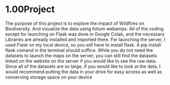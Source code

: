 # 1.00Project
The purpose of this project is to explore the impact of Wildfires on Biodiversity. And visualize the data using folium webamps.
All of the coding except for launching on Flask was done in Google Colab, and the necessary Libraries are already installed and imported there. 
For launching the server, I used Flask on my local device, so you will have to install flask. A pip install flask comand in the terminal should suffice.
While you do not need the datasets to launch the maps on the server, you can still find the datasets linked on the website on the server if you would like to see the raw data. Since all of the datasets are so large, if you would like to look at the data, I would recommend putting the data in your drive for easy access as well as conserving storage space on your device
